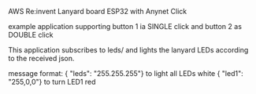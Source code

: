 AWS Re:invent Lanyard board ESP32 with Anynet Click

example application supporting button 1 ia SINGLE click and button 2 as DOUBLE click

This application subscribes to leds/<thingname> and lights the lanyard LEDs according to the received json.

message format: 
{ "leds": "255.255.255"} to light all LEDs white
{ "led1": "255,0,0"} to turn LED1 red
